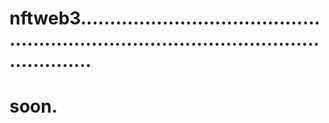 # nftweb3............................................................................................................
# soon.
